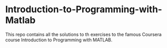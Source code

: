# Introduction-to-Programming-with-Matlab
This repo contains all the solutions to th exercises to the famous Coursera course Introduction to Programming with MATLAB.
